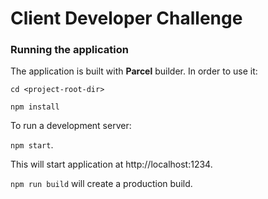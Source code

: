 # Client Developer Challenge

### Running the application

The application is built with **Parcel** builder. In order to use it:

`cd <project-root-dir>`

`npm install`

To run a development server:

`npm start`.

This will start application at http://localhost:1234.

`npm run build` will create a production build.
